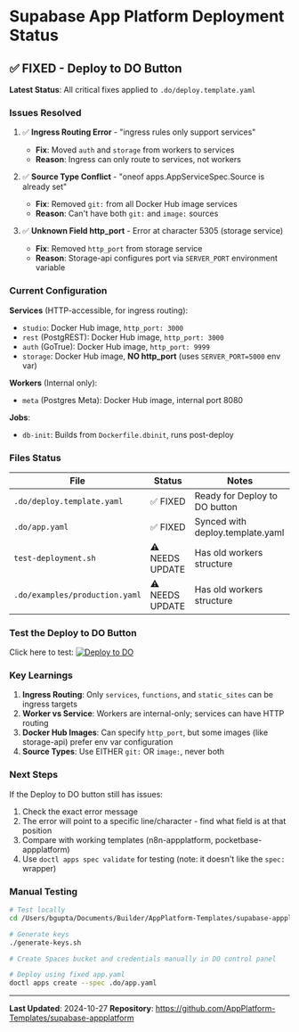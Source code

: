 # Supabase App Platform Deployment Status

## ✅ FIXED - Deploy to DO Button

**Latest Status**: All critical fixes applied to `.do/deploy.template.yaml`

### Issues Resolved

1. ✅ **Ingress Routing Error** - "ingress rules only support services"
   - **Fix**: Moved `auth` and `storage` from workers to services
   - **Reason**: Ingress can only route to services, not workers

2. ✅ **Source Type Conflict** - "oneof apps.AppServiceSpec.Source is already set"
   - **Fix**: Removed `git:` from all Docker Hub image services
   - **Reason**: Can't have both `git:` and `image:` sources

3. ✅ **Unknown Field http_port** - Error at character 5305 (storage service)
   - **Fix**: Removed `http_port` from storage service
   - **Reason**: Storage-api configures port via `SERVER_PORT` environment variable

### Current Configuration

**Services** (HTTP-accessible, for ingress routing):
- `studio`: Docker Hub image, `http_port: 3000`
- `rest` (PostgREST): Docker Hub image, `http_port: 3000`
- `auth` (GoTrue): Docker Hub image, `http_port: 9999`
- `storage`: Docker Hub image, **NO http_port** (uses `SERVER_PORT=5000` env var)

**Workers** (Internal only):
- `meta` (Postgres Meta): Docker Hub image, internal port 8080

**Jobs**:
- `db-init`: Builds from `Dockerfile.dbinit`, runs post-deploy

### Files Status

| File | Status | Notes |
|------|--------|-------|
| `.do/deploy.template.yaml` | ✅ FIXED | Ready for Deploy to DO button |
| `.do/app.yaml` | ✅ FIXED | Synced with deploy.template.yaml |
| `test-deployment.sh` | ⚠️ NEEDS UPDATE | Has old workers structure |
| `.do/examples/production.yaml` | ⚠️ NEEDS UPDATE | Has old workers structure |

### Test the Deploy to DO Button

Click here to test:
[![Deploy to DO](https://www.deploytodo.com/do-btn-blue.svg)](https://cloud.digitalocean.com/apps/new?repo=https://github.com/AppPlatform-Templates/supabase-appplatform/tree/main)

### Key Learnings

1. **Ingress Routing**: Only `services`, `functions`, and `static_sites` can be ingress targets
2. **Worker vs Service**: Workers are internal-only; services can have HTTP routing
3. **Docker Hub Images**: Can specify `http_port`, but some images (like storage-api) prefer env var configuration
4. **Source Types**: Use EITHER `git:` OR `image:`, never both

### Next Steps

If the Deploy to DO button still has issues:

1. Check the exact error message
2. The error will point to a specific line/character - find what field is at that position
3. Compare with working templates (n8n-appplatform, pocketbase-appplatform)
4. Use `doctl apps spec validate` for testing (note: it doesn't like the `spec:` wrapper)

### Manual Testing

```bash
# Test locally
cd /Users/bgupta/Documents/Builder/AppPlatform-Templates/supabase-appplatform

# Generate keys
./generate-keys.sh

# Create Spaces bucket and credentials manually in DO control panel

# Deploy using fixed app.yaml
doctl apps create --spec .do/app.yaml
```

---

**Last Updated**: 2024-10-27
**Repository**: https://github.com/AppPlatform-Templates/supabase-appplatform
